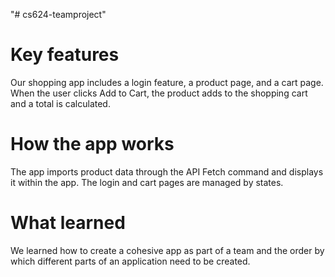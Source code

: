"# cs624-teamproject" 

# Key features
Our shopping app includes a login feature, a product page, and a cart page. When the user clicks Add to Cart, the product adds to the shopping cart and a total is calculated.

# How the app works
The app imports product data through the API Fetch command and displays it within the app. The login and cart pages are managed by states.

# What learned
We learned how to create a cohesive app as part of a team and the order by which different parts of an application need to be created.
